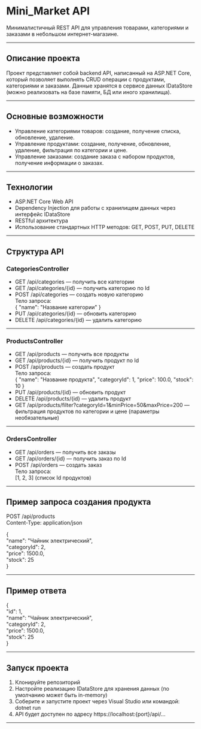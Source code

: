 # Mini_Market API

Минималистичный REST API для управления товарами, категориями и заказами в небольшом интернет-магазине.

---

## Описание проекта

Проект представляет собой backend API, написанный на ASP.NET Core, который позволяет выполнять CRUD операции с продуктами, категориями и заказами. Данные хранятся в сервисе данных IDataStore (можно реализовать на базе памяти, БД или иного хранилища).

---

## Основные возможности

- Управление категориями товаров: создание, получение списка, обновление, удаление.
- Управление продуктами: создание, получение, обновление, удаление, фильтрация по категории и цене.
- Управление заказами: создание заказа с набором продуктов, получение информации о заказах.

---

## Технологии

- ASP.NET Core Web API
- Dependency Injection для работы с хранилищем данных через интерфейс IDataStore
- RESTful архитектура
- Использование стандартных HTTP методов: GET, POST, PUT, DELETE

---

## Структура API

### CategoriesController

- GET /api/categories — получить все категории
- GET /api/categories/{id} — получить категорию по Id
- POST /api/categories — создать новую категорию  
  Тело запроса:  
  {
    "name": "Название категории"
  }
- PUT /api/categories/{id} — обновить категорию
- DELETE /api/categories/{id} — удалить категорию

---

### ProductsController

- GET /api/products — получить все продукты
- GET /api/products/{id} — получить продукт по Id
- POST /api/products — создать продукт  
  Тело запроса:  
  {
    "name": "Название продукта",
    "categoryId": 1,
    "price": 100.0,
    "stock": 10
  }
- PUT /api/products/{id} — обновить продукт
- DELETE /api/products/{id} — удалить продукт
- GET /api/products/filter?categoryId=1&minPrice=50&maxPrice=200 — фильтрация продуктов по категории и цене (параметры необязательные)

---

### OrdersController

- GET /api/orders — получить все заказы
- GET /api/orders/{id} — получить заказ по Id
- POST /api/orders — создать заказ  
  Тело запроса:  
  [1, 2, 3] (список Id продуктов)

---

## Пример запроса создания продукта

POST /api/products  
Content-Type: application/json  

{  
  "name": "Чайник электрический",  
  "categoryId": 2,  
  "price": 1500.0,  
  "stock": 25  
}

---

## Пример ответа

{  
  "id": 1,  
  "name": "Чайник электрический",  
  "categoryId": 2,  
  "price": 1500.0,  
  "stock": 25  
}

---

## Запуск проекта

1. Клонируйте репозиторий  
2. Настройте реализацию IDataStore для хранения данных (по умолчанию может быть in-memory)  
3. Соберите и запустите проект через Visual Studio или командой:  
dotnet run  
4. API будет доступен по адресу https://localhost:{port}/api/...

---

